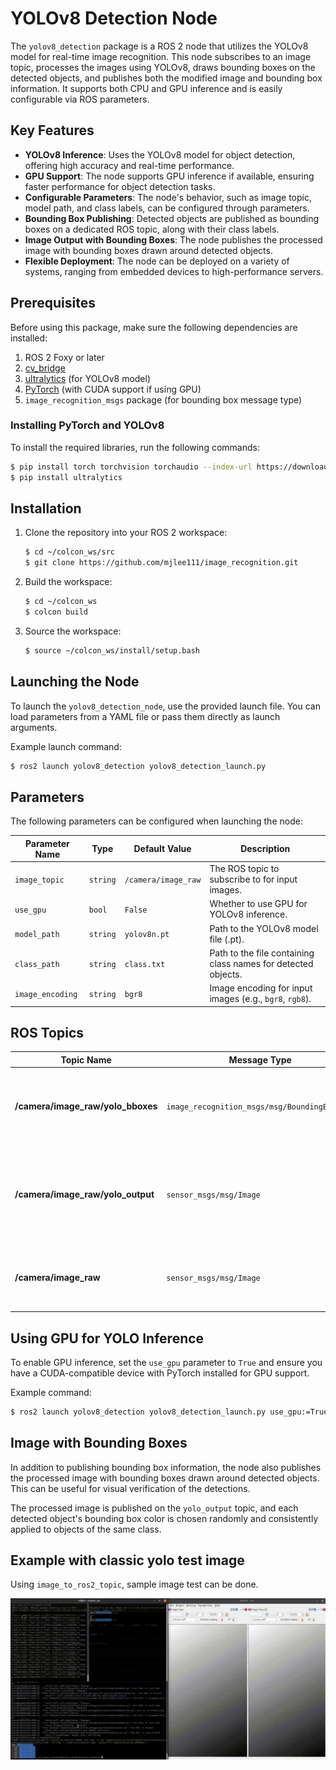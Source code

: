 # YOLOv8 Detection Node

The `yolov8_detection` package is a ROS 2 node that utilizes the YOLOv8 model for real-time image recognition. This node subscribes to an image topic, processes the images using YOLOv8, draws bounding boxes on the detected objects, and publishes both the modified image and bounding box information. It supports both CPU and GPU inference and is easily configurable via ROS parameters.

## Key Features

- **YOLOv8 Inference**: Uses the YOLOv8 model for object detection, offering high accuracy and real-time performance.
- **GPU Support**: The node supports GPU inference if available, ensuring faster performance for object detection tasks.
- **Configurable Parameters**: The node's behavior, such as image topic, model path, and class labels, can be configured through parameters.
- **Bounding Box Publishing**: Detected objects are published as bounding boxes on a dedicated ROS topic, along with their class labels.
- **Image Output with Bounding Boxes**: The node publishes the processed image with bounding boxes drawn around detected objects.
- **Flexible Deployment**: The node can be deployed on a variety of systems, ranging from embedded devices to high-performance servers.

## Prerequisites

Before using this package, make sure the following dependencies are installed:

1. ROS 2 Foxy or later
2. [cv_bridge](https://github.com/ros-perception/vision_opencv)
3. [ultralytics](https://pypi.org/project/ultralytics/) (for YOLOv8 model)
4. [PyTorch](https://pytorch.org/) (with CUDA support if using GPU)
5. `image_recognition_msgs` package (for bounding box message type)

### Installing PyTorch and YOLOv8

To install the required libraries, run the following commands:

```bash
$ pip install torch torchvision torchaudio --index-url https://download.pytorch.org/whl/cu118  # For GPU support
$ pip install ultralytics
```

## Installation

1. Clone the repository into your ROS 2 workspace:
   ```bash
   $ cd ~/colcon_ws/src
   $ git clone https://github.com/mjlee111/image_recognition.git
   ```

2. Build the workspace:
   ```bash
   $ cd ~/colcon_ws
   $ colcon build
   ```

3. Source the workspace:
   ```bash
   $ source ~/colcon_ws/install/setup.bash
   ```

## Launching the Node

To launch the `yolov8_detection_node`, use the provided launch file. You can load parameters from a YAML file or pass them directly as launch arguments.

Example launch command:
```bash
$ ros2 launch yolov8_detection yolov8_detection_launch.py
```

## Parameters

The following parameters can be configured when launching the node:

| Parameter Name      | Type    | Default Value          | Description                                                                |
|---------------------|---------|------------------------|----------------------------------------------------------------------------|
| `image_topic`        | `string`| `/camera/image_raw`     | The ROS topic to subscribe to for input images.                            |
| `use_gpu`            | `bool`  | `False`                | Whether to use GPU for YOLOv8 inference.                                   |
| `model_path`         | `string`| `yolov8n.pt`           | Path to the YOLOv8 model file (.pt).                                       |
| `class_path`         | `string`| `class.txt`            | Path to the file containing class names for detected objects.               |
| `image_encoding`     | `string`| `bgr8`                 | Image encoding for input images (e.g., `bgr8`, `rgb8`).                    |

## ROS Topics

| Topic Name                      | Message Type                                | Role                                         |
|----------------------------------|---------------------------------------------|----------------------------------------------|
| **/camera/image_raw/yolo_bboxes**| `image_recognition_msgs/msg/BoundingBoxMsgs` | Publishes bounding box information for detected objects. |
| **/camera/image_raw/yolo_output**| `sensor_msgs/msg/Image`                     | Publishes the processed image with bounding boxes drawn on detected objects. |
| **/camera/image_raw**            | `sensor_msgs/msg/Image`                     | Subscribes to real-time image data from the camera.        |

## Using GPU for YOLO Inference

To enable GPU inference, set the `use_gpu` parameter to `True` and ensure you have a CUDA-compatible device with PyTorch installed for GPU support.

Example command:
```bash
$ ros2 launch yolov8_detection yolov8_detection_launch.py use_gpu:=True
```

## Image with Bounding Boxes

In addition to publishing bounding box information, the node also publishes the processed image with bounding boxes drawn around detected objects. This can be useful for visual verification of the detections.

The processed image is published on the `yolo_output` topic, and each detected object's bounding box color is chosen randomly and consistently applied to objects of the same class.

## Example with classic yolo test image
Using `image_to_ros2_topic`, sample image test can be done.

![yolo_sample](../../docs/yolov8_detection/yolov8.gif)

